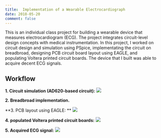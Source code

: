 ```yaml
---
title:  Implementation of a Wearable Electrocardiograph
date: 2018-05-20
comment: false
---
```

This is an individual class project for building a wearable device that measures electrocardiogram (ECG). The project integrates circuit-level design concepts with medical instrumentation. In this project, I worked on circuit design and simulation using PSpice, implementating the circuit on breadbroad, designing PCB circuit board layout using EAGLE, and populating Voltera printed circuit boards. The device that I built was able to acquire decent ECG signals. 

## Workflow

**1. Circuit simulation (AD620-based circuit):**
<img src="https://github.com/shangxwang/shangxwang.github.io/blob/master/github/AD620.png?raw=true"/>

**2. Breadbroad implementation.**

**3. PCB layout using EAGLE: **
<img src="https://github.com/shangxwang/shangxwang.github.io/blob/master/github/layout.png?raw=true"/>

**4. populated Voltera printed circuit boards:**
<img src="https://github.com/shangxwang/shangxwang.github.io/blob/master/github/breadbroad.png?raw=true"/>

**5. Acquired ECG signal:**
<img src="https://github.com/shangxwang/shangxwang.github.io/blob/master/github/ECG.png?raw=true"/>
